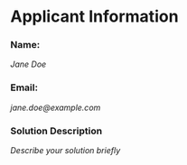 # Applicant Information

### Name: 
_Jane Doe_
### Email:
_jane.doe@example.com_

### Solution Description
_Describe your solution briefly_
